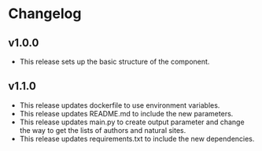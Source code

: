 # Changelog

## v1.0.0

- This release sets up the basic structure of the component.

## v1.1.0

- This release updates dockerfile to use environment variables.
- This release updates README.md to include the new parameters.
- This release updates main.py to create output parameter and change the way to get the lists of authors and natural sites.
- This release updates requirements.txt to include the new dependencies.
